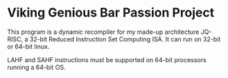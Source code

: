 # Viking Genious Bar Passion Project

This program is a dynamic recompiler for my made-up architecture JQ-RISC, a 32-bit Reduced Instruction Set Computing ISA. It can run on 32-bit or 64-bit linux.

LAHF and SAHF instructions must be supported on 64-bit processors running a 64-bit OS.
